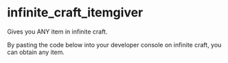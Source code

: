# infinite_craft_itemgiver
Gives you ANY item in infinite craft.

By pasting the code below into your developer console on infinite craft, you can obtain any item.
~~~item = prompt("what item should be added?"); var h = new XMLHttpRequest(); h.open( "GET", "https://neal.fun/api/infinite-craft/pair?first=" + item + "&second=none", false );  h.send( null ); t = JSON.parse(h.responseText); b = JSON.parse(localStorage.getItem("infinite-craft-data")); b["elements"].push({ text: item, emoji: t["emoji"], discovered: t["isNew"] }); localStorage.setItem("infinite-craft-data", JSON.stringify(b)); location.reload(); ~~~
